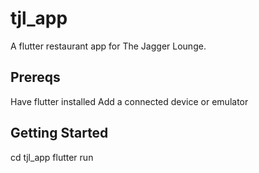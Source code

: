 # tjl_app

A flutter restaurant app for The Jagger Lounge.

## Prereqs

Have flutter installed
Add a connected device or emulator

## Getting Started

cd tjl_app
flutter run
